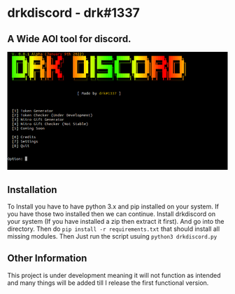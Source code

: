 # drkdiscord - drk#1337
## A Wide AOI tool for discord.

![Preview](/assets/previewpic.png)

## Installation
To Install you have to have python 3.x and pip installed on your system. If you have those two installed then we can continue.
Install drkdiscord on your system (If you have installed a zip then extract it first). And go into the directory. Then do ```pip install -r requirements.txt``` that should install all missing modules.
Then Just run the script usuing ```python3 drkdiscord.py```

## Other Information
This project is under development meaning it will not function as intended and many things will be added till I release the first functional version.
